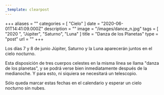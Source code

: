 ```yaml
---
_template: clearpost
---
```



+++
aliases = ""
categories = [ "Cielo" ]
date = "2020-06-01T14:41:09.000Z"
description = ""
image = "/images/dance_n.jpg"
tags = [ "2020 ", "Júpiter", "Saturno", "Luna" ]
title = "Danza de los Planetas"
type = "post"
url = ""
+++


Los días 7 y 8 de junio Júpiter, Saturno y la Luna aparecerán juntos en el cielo nocturno.  
  
Esta disposición de tres cuerpos celestes en la misma línea se llama "danza de los planetas", y se podrá verse bien inmediatamente después de la medianoche. Y para esto, ni siquiera se necesitará un telescopio.  
  
Sólo queda marcar estas fechas en el calendario y esperar un cielo nocturno sin nubes.
